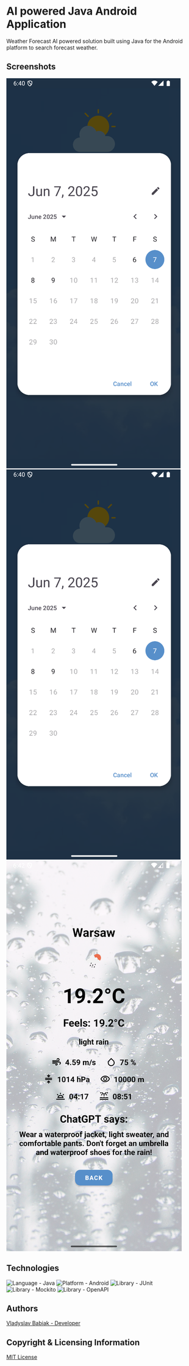 # AI powered Java Android Application

Weather Forecast AI powered solution built using Java for the Android platform to search forecast weather.

## Screenshots

![Image 1](images/img_1.png)  
![Image 2](images/img_1.png)  
![Image 3](images/img_2.png)

## Technologies

<p align="left">
<img src="https://img.shields.io/badge/Language-Java-orange.svg" alt="Language - Java">
<img src="https://img.shields.io/badge/Platform-Android-green.svg" alt="Platform - Android">
<img src="https://img.shields.io/badge/Library-JUnit-red.svg" alt="Library - JUnit">
<img src="https://img.shields.io/badge/Library-Mockito-red.svg" alt="Library - Mockito">
<img src="https://img.shields.io/badge/Library-OpenAPI-red.svg" alt="Library - OpenAPI">
</p>

## Authors

[Vladyslav Babiak - Developer](https://github.com/Vladosik12333)

## Copyright & Licensing Information

[MIT License](LICENSE)
